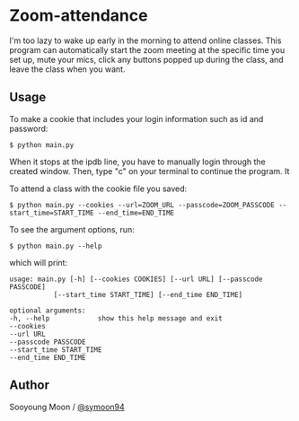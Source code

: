 # Zoom-attendance

I'm too lazy to wake up early in the morning to attend online classes. This program can automatically start the zoom meeting at the specific time you set up, mute your mics, click any buttons popped up during the class, and leave the class when you want.

## Usage

To make a cookie that includes your login information such as id and password:

    $ python main.py

When it stops at the ipdb line, you have to manually login through the created window. Then, type "c" on your terminal to continue the program. It 

To attend a class with the cookie file you saved:

    $ python main.py --cookies --url=ZOOM_URL --passcode=ZOOM_PASSCODE --start_time=START_TIME --end_time=END_TIME

To see the argument options, run:

    $ python main.py --help

which will print:

    usage: main.py [-h] [--cookies COOKIES] [--url URL] [--passcode PASSCODE]
               [--start_time START_TIME] [--end_time END_TIME]

    optional arguments:
    -h, --help            show this help message and exit
    --cookies
    --url URL
    --passcode PASSCODE
    --start_time START_TIME
    --end_time END_TIME


## Author

Sooyoung Moon / [@symoon94](https://www.facebook.com/msy0128) 

